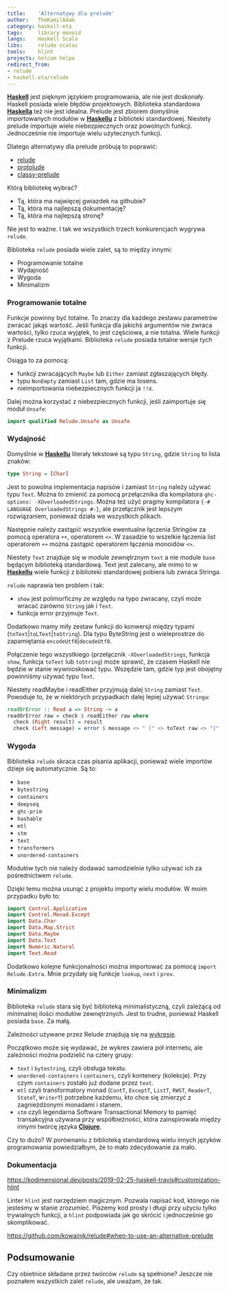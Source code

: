 ```yaml
---
title:    'Alternatywy dla prelude'
author:   TheKamilAdam
category: haskell-eta
tags:     library monoid
langs:    Haskell Scala
libs:     relude scalaz
tools:    hlint
projects: helcam helpa
redirect_from:
- relude
- haskell-eta/relude
---
```


**[Haskell]** jest pięknym językiem programowania,
ale nie jest doskonały.
Haskell posiada wiele błędów projektowych.
Biblioteka standardowa **[Haskella]** też nie jest idealna.
Prelude jest zbiorem domyślnie importowanych modułów w **[Haskellu]** z biblioteki standardowej.
Niestety prelude importuje wiele niebezpiecznych oraz powolnych funkcji.
Jednocześnie nie importuje wielu użytecznych funkcji.

Dlatego alternatywy dla prelude próbują to poprawić:
* [relude]
* [protolude]
* [classy-prelude]

Którą bibliotekę wybrać?
* Tą, która ma najwięcej gwiazdek na githubie?
* Tą, która ma najlepszą dokumentację?
* Tą, która ma najlepszą stronę?

Nie jest to ważne.
I tak we wszystkich trzech konkurencjach wygrywa `relude`.

Biblioteka `relude` posiada wiele zalet, są to między innymi:
* Programowanie totalne
* Wydajność
* Wygoda
* Minimalizm

### Programowanie totalne

Funkcje powinny być totalne.
To znaczy dla każdego zestawu parametrów zwracać jakąś wartość.
Jeśli funkcja dla jakichś argumentów nie zwraca wartości,
tylko rzuca wyjątek,
to jest częściowa,
a nie totalna.
Wiele funkcji z Prelude rzuca wyjątkami.
Biblioteka `relude` posiada totalne wersje tych funkcji.

Osiąga to za pomocą:
* funkcji zwracających `Maybe` lub `Either` zamiast zgłaszających błędy.
* typu `NonEmpty` zamiast `List` tam, gdzie ma tosens.
* nieimportowania niebezpiecznych funkcji ja `!!`x.

Dalej można korzystać z niebezpiecznych funkcji,
jeśli zaimportuje się moduł `Unsafe`:
```haskell
import qualified Relude.Unsafe as Unsafe
```

### Wydajność

Domyślnie w **[Haskellu]** literały tekstowe są typu `String`,
gdzie `String` to lista znaków:
```haskell
type String = [Char]
```
Jest to powolna implementacja napisów i zamiast `String` należy używać typu `Text`.
Można to zmienić za pomocą przełącznika dla kompilatora `ghc-options: -XOverloadedStrings`.
Można też użyć pragmy kompilatora `{-# LANGUAGE OverloadedStrings #-}`,
ale przełącznik jest lepszym rozwiązaniem,
ponieważ działa we wszystkich plikach.

Następnie należy zastąpić wszystkie ewentualne łączenia Stringów za pomocą operatora `++`, operatorem `<>`.
W zasadzie to wszelkie łączenia list operatorem `++` można zastąpić operatorem łączenia monoidów `<>`.

Niestety `Text` znajduje się w module zewnętrznym `text` a nie module `base` będącym biblioteką standardową.
Text jest zalecany, ale mimo to w **[Haskellu]** wiele funkcji z biblioteki standardowej pobiera lub zwraca Stringa.

`relude` naprawia ten problem i tak:
* `show` jest polimorficzny ze względu na typo zwracany,
  czyli może wracać zarówno `String` jak i `Text`.
* funkcja error przyjmuje `Text`.

Dodatkowo mamy miły zestaw funkcji do konwersji między typami (`toText`|`toLText`|`toString`).
Dla typu ByteString jest o wieleprostrze do zapamiętania `encodeUtf8`|`decodeUtf8`.


Połączenie tego wszystkiego (przełącznik `-XOverloadedStrings`, funkcja `show`, funkcja `toText` lub `toString`) może sprawić,
że czasem Haskell nie będzie w stanie wywnioskować typu.
Wszędzie tam,
gdzie typ jest obojętny powinniśmy używać typu `Text`.


Niestety readMaybe i readEither przyjmują dalej `String` zamiast `Text`.
Powoduje to,
że w niektórych przypadkach dalej lepiej używać `Stringa`:

```haskell
readOrError :: Read a => String -> a
readOrError raw = check $ readEither raw where
  check (Right result) = result
  check (Left message) = error $ message <> " [" <> toText raw <> "]"
```

### Wygoda

Biblioteka `relude` skraca czas pisania aplikacji,
ponieważ wiele importów dzieje się automatycznie.
Są to:
* `base`
* `bytestring`
* `containers`
* `deepseq`
* `ghc-prim`
* `hashable`
* `mtl`
* `stm`
* `text`
* `transformers`
* `unordered-containers`

Modułów tych nie należy dodawać samodzielnie tylko używać ich za pośrednictwem `relude`.

Dzięki temu można usunąć z projektu importy wielu modułów.
W moim przypadku było to:
```haskell
import Control.Applicative
import Control.Monad.Except
import Data.Char
import Data.Map.Strict
import Data.Maybe
import Data.Text
import Numeric.Natural
import Text.Read
```

Dodatkowo kolejne funkcjonalności można importować za pomocą `import Relude.Extra`.
Mnie przydały się funkcje `lookup`, `next` i `prev`.

### Minimalizm

Biblioteka `relude` stara się być biblioteką minimalistyczną,
czyli zależącą od minimalnej ilości modułów zewnętrznych.
Jest to trudne,
ponieważ Haskell posiada `base`.
Za małą.

Zależności używane przez Relude znajdują się na [wykresie](https://raw.githubusercontent.com/kowainik/relude/main/relude-dependency-graph.png).

Początkowo może się wydawać,
że wykres zawiera pół internetu,
ale zależności można podzielić na cztery grupy:
* `text` i `bytestring`, czyli obsługa tekstu.
* `unordered-containers` i `containers`, czyli kontenery (kolekcje). Przy czym `containers` zostało już dodane przez `text`.
* `mtl` czyli transformatory monad (`ContT`, `ExceptT`, `ListT`, `RWST`, `ReaderT`, `StateT`, `WriterT`) potrzebne każdemu,
  kto chce się zmierzyć z zagnieżdżonymi monadami i stanem.
* `stm` czyli legendarna Software Transactional Memory to pamięć transakcyjna używana przy współbieżności,
  która zainspirowała między innymi twórcę języka **[Clojure]**.

Czy to dużo?
W porównaniu z biblioteką standardową wielu innych języków programowania powiedziałbym,
że to mało zdecydowanie za mało.

### Dokumentacja

https://kodimensional.dev/posts/2019-02-25-haskell-travis#customization-hlint

Linter `hlint` jest narzędziem magicznym.
Pozwala napisać kod,
którego nie jesteśmy w stanie zrozumieć.
Piszemy kod prosty i długi przy użyciu tylko trywialnych funkcji,
a `hlint` podpowiada jak go skrócić i jednocześnie go skomplikować.

https://github.com/kowainik/relude#when-to-use-an-alternative-prelude

## Podsumowanie

Czy obietnice składane przez twórców `relude` są spełnione?
Jeszcze nie poznałem wszystkich zalet `relude`,
ale uważam,
że tak.

[relude]:         https://hackage.haskell.org/package/relude
[protolude]:      https://hackage.haskell.org/package/protolude
[classy-prelude]: https://hackage.haskell.org/package/classy-prelude

[clojure]:        /langs/clojure
[haskell]:        /langs/haskell
[haskella]:       /langs/haskell
[haskellu]:       /langs/haskell
[scala]:          /langs/scala
